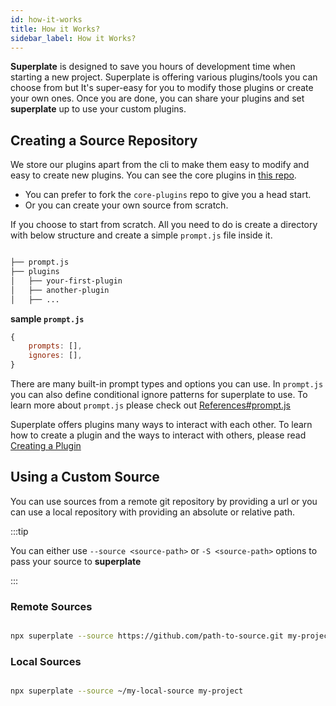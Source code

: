 ```yaml
---
id: how-it-works
title: How it Works?
sidebar_label: How it Works?
---
```


**Superplate** is designed to save you hours of development time when starting a new project. Superplate is offering various plugins/tools you can choose from but It's super-easy for you to modify those plugins or create your own ones. Once you are done, you can share your plugins and set **superplate** up to use your custom plugins.

## Creating a Source Repository

We store our plugins apart from the cli to make them easy to modify and easy to create new plugins. You can see the core plugins in [this repo](https://github.com/pankod/next-cli-core-plugins).

- You can prefer to fork the `core-plugins` repo to give you a head start.
- Or you can create your own source from scratch.

If you choose to start from scratch. All you need to do is create a directory with below structure and create a simple `prompt.js` file inside it.

```bash

├── prompt.js
├── plugins
│   ├── your-first-plugin
│   ├── another-plugin
│   ├── ...

```

**sample `prompt.js`**

```js
{
    prompts: [],
    ignores: [],
}
```

There are many built-in prompt types and options you can use. In `prompt.js` you can also define conditional ignore patterns for superplate to use. To learn more about `prompt.js` please check out [References#prompt.js](references#promptjs)

Superplate offers plugins many ways to interact with each other. To learn how to create a plugin and the ways to interact with others, please read [Creating a Plugin](creating-a-plugin)


## Using a Custom Source

You can use sources from a remote git repository by providing a url or you can use a local repository with providing an absolute or relative path.

:::tip

You can either use `--source <source-path>` or `-S <source-path>` options to pass your source to **superplate**

:::

### Remote Sources

```bash

npx superplate --source https://github.com/path-to-source.git my-project

```

### Local Sources


```bash

npx superplate --source ~/my-local-source my-project

```
